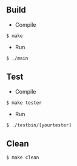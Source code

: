 ## Build
- Compile

```shell
$ make
```

- Run

```shell
$ ./main
```

## Test

- Compile

```shell
$ make tester
```

- Run

```shell
$ ./testbin/[yourtester]
```

## Clean

```shell
$ make clean
```